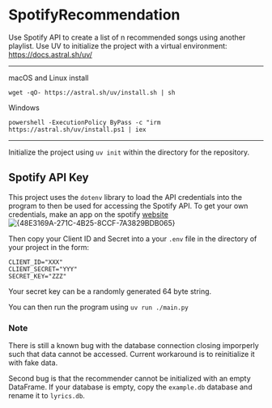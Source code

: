 # SpotifyRecommendation

Use Spotify API to create a list of n recommended songs using another playlist.
Use UV to initialize the project with a virtual environment: https://docs.astral.sh/uv/

---
macOS and Linux install

`wget -qO- https://astral.sh/uv/install.sh | sh`

Windows

`powershell -ExecutionPolicy ByPass -c "irm https://astral.sh/uv/install.ps1 | iex`

---


Initialize the project using `uv init` within the directory for the repository.

## Spotify API Key
This project uses the `dotenv` library to load the API credentials into the program to then be used for accessing the Spotify API. To get your own credentials, make an app on the spotify [website](https://developer.spotify.com/)
![{48E3169A-271C-4B25-8CCF-7A3829BDB065}](https://github.com/user-attachments/assets/10c335fb-cf39-4f60-8d40-edd46dda80ce)

Then copy your Client ID and Secret into a your `.env` file in the directory of your project in the form:
```
CLIENT_ID="XXX"
CLIENT_SECRET="YYY"
SECRET_KEY="ZZZ"
```
Your secret key can be a randomly generated 64 byte string.

You can then run the program using `uv run ./main.py`

### Note
There is still a known bug with the database connection closing imporperly such that data cannot be accessed. Current workaround is to reinitialize it with fake data.

Second bug is that the recommender cannot be initialized with an empty DataFrame. If your database is empty, copy the `example.db` database and rename it to `lyrics.db`.
